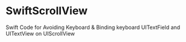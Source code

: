 # SwiftScrollView
Swift Code for Avoiding Keyboard & Binding keyboard UITextField and UITextView on UIScrollView

